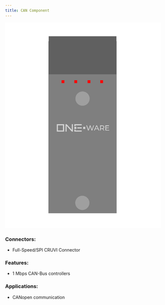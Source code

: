 ```yaml
---
title: CAN Component
---
```




![Camera Component](img/Component_CAN.png)

### Connectors:
-	Full-Speed/SPI CRUVI Connector

### Features: 
-	1 Mbps CAN-Bus controllers

### Applications: 
-	CANopen communication
